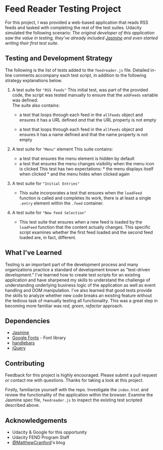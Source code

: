 # Feed Reader Testing Project

For this project, I was provided a web-based application that reads RSS feeds and tasked with completing the rest of the test suites. Udacity simulated the following scenario: _The original developer of this application saw the value in testing, they've already included [Jasmine](http://jasmine.github.io/) and even started writing their first test suite._

## Testing and Development Strategy

The following is the list of tests added to the `feedreader.js` file.
Detailed in-line comments accompany each test script, in addition to the following strategy explanations below.

1. A test suite for `"RSS Feeds"`
   This initial test, was part of the provided code, the script was tested manually to ensure that the `addFeeds` variable was defined.     
    The suite also contains:
    * a test that loops through each feed in the `allFeeds` object and ensures it has a URL defined _and_ that the URL property is not empty

    * a test that loops through each feed in the `allFeeds` object and ensures it has a name defined and that the name property is not empty

2. A test suite for `"Menu"` element
   This suite contains:
    * a test that ensures the menu element is hidden by default
    * a test that ensures the menu changes visibility when the menu icon is clicked
      This test has two expectations:
          * the menu displays itself when clicked
          * and the menu hides when clicked again

3. A test suite for `"Initial Entries"`
    * This suite incorporates a test that ensures when the `loadFeed` function is       called and completes its work, there is at least a single `.entry` element within the `.feed` container.

4. A test suite for `"New Feed Selection"`
    * This test suite that ensures when a new feed is loaded by the `loadFeed` function that the content actually changes. This specific script examines whether the first feed loaded and the second feed loaded are, in fact, different.

## What I've Learned

Testing is an important part of the development process and many organizations practice a standard of development known as "test-driven development." I've learned how to create test scripts for an existing application and have sharpened my skills to understand the challenge of understanding underlying business logic of the application as well as event handling and DOM manipulation. I've also learned that good tests provide the skills to analyze whether new code breaks an existing feature without the tedious task of manually testing all functionality. This was a great step in becoming more familiar was _red, green, refactor_ approach.

## Dependencies

- [Jasmine](http://jasmine.github.io/)
- [Google Fonts](https://fonts.google.com/) - Font library
- [handlebars](https://handlebarsjs.com/)
- [jQuery](https://jquery.com/)

## Contributing

Feedback for this project is highly encouraged. Please submit a pull request or contact me with questions. Thanks for taking a look at this project.

Firstly, familiarize yourself with the repo. Investigate the `index.html` and review the functionality of the application within the browser. Examine the Jasmine spec file, `feedreader.js` to inspect the existing test scripted described above.


## Acknowledgements

- Udacity & Google for this opportunity
- Udacity FEND Program Staff
- [@MatthewCranford](https://github.com/matthewcranford)'s  blog
